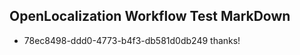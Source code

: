 ## OpenLocalization Workflow Test MarkDown
* 78ec8498-ddd0-4773-b4f3-db581d0db249 thanks!

<!--HONumber=Aug16_HO2-->


